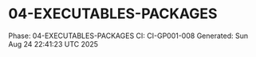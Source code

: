 # 04-EXECUTABLES-PACKAGES
Phase: 04-EXECUTABLES-PACKAGES
CI: CI-GP001-008
Generated: Sun Aug 24 22:41:23 UTC 2025

